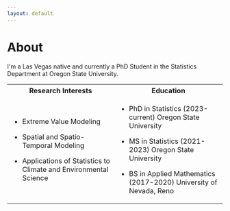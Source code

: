 ```yaml
---
layout: default
---
```


# About

I'm a Las Vegas native and currently a PhD Student in the Statistics Department at Oregon State University. 


<table>
<tr>
<th> Research Interests </th>
<th> Education </th>
</tr>
<tr>
<td>

- Extreme Value Modeling

- Spatial and Spatio-Temporal Modeling

- Applications of Statistics to Climate and Environmental Science

</td>
<td>

- PhD in Statistics (2023-current)
    Oregon State University

- MS in Statistics (2021-2023)
    Oregon State University

- BS in Applied Mathematics (2017-2020)
    University of Nevada, Reno

</td>
</tr>
</table>